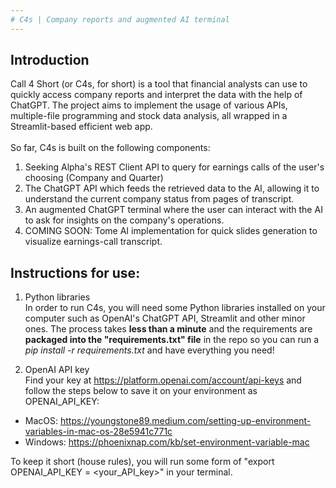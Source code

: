 ```yaml
---
# C4s | Company reports and augmented AI terminal
---
```


## Introduction

Call 4 Short (or C4s, for short) is a tool that financial analysts can use to quickly access company reports and interpret the data with the help of ChatGPT. The project aims to implement the usage of various APIs, multiple-file programming and stock data analysis, all wrapped in a Streamlit-based efficient web app. 
<br> 
<br>
So far, C4s is built on the following components:
1. Seeking Alpha's REST Client API to query for earnings calls of the user's choosing (Company and Quarter)
2. The ChatGPT API which feeds the retrieved data to the AI, allowing it to understand the current company status from pages of transcript.
3. An augmented ChatGPT terminal where the user can interact with the AI to ask for insights on the company's operations.
4. COMING SOON: Tome AI implementation for quick slides generation to visualize earnings-call transcript.


## Instructions for use:
1. Python libraries <br>
In order to run C4s, you will need some Python libraries installed on your computer such as OpenAI's ChatGPT API, Streamlit and other minor ones. The process takes **less than a minute** and the requirements are **packaged into the "requirements.txt" file** in the repo so you can run a *pip install -r requirements.txt* and have everything you need!

2. OpenAI API key <br>
Find your key at https://platform.openai.com/account/api-keys and follow the steps below to save it on your environment as OPENAI_API_KEY:
- MacOS: https://youngstone89.medium.com/setting-up-environment-variables-in-mac-os-28e5941c771c
- Windows: https://phoenixnap.com/kb/set-environment-variable-mac

To keep it short (house rules), you will run some form of "export OPENAI_API_KEY = <your_API_key>" in your terminal. 

